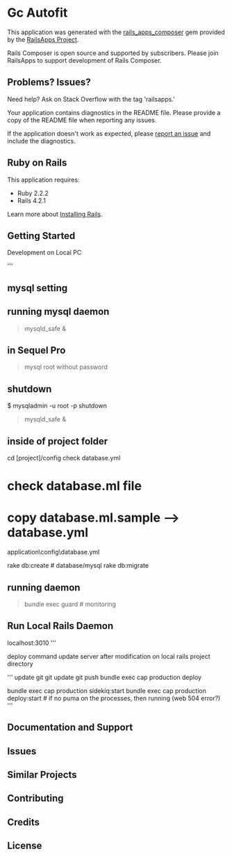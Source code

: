 Gc Autofit
================

This application was generated with the [rails_apps_composer](https://github.com/RailsApps/rails_apps_composer) gem
provided by the [RailsApps Project](http://railsapps.github.io/).

Rails Composer is open source and supported by subscribers. Please join RailsApps to support development of Rails Composer.

Problems? Issues?
-----------

Need help? Ask on Stack Overflow with the tag 'railsapps.'

Your application contains diagnostics in the README file. Please provide a copy of the README file when reporting any issues.

If the application doesn't work as expected, please [report an issue](https://github.com/RailsApps/rails_apps_composer/issues)
and include the diagnostics.

Ruby on Rails
-------------

This application requires:

- Ruby 2.2.2
- Rails 4.2.1

Learn more about [Installing Rails](http://railsapps.github.io/installing-rails.html).

Getting Started
---------------
Development on Local PC

'''
## mysql setting

## running mysql daemon
> mysqld_safe &

## in Sequel Pro
> mysql root without password 

## shutdown
$ mysqladmin -u root -p shutdown 

> mysqld_safe &

## inside of project folder
cd [project]/config
check database.yml

# check database.ml file
# copy database.ml.sample —> database.yml
application\config\database.yml

rake db:create # database/mysql 
rake db:migrate

## running daemon
> bundle exec guard # monitoring 
 
## Run Local Rails Daemon
localhost:3010
'''

deploy command
update server after modification
on local rails project directory

'''
update git 
git update
git push
bundle exec cap production deploy

bundle exec cap production sidekiq:start
bundle exec cap production deploy:start # if no puma on the processes, then running (web 504 error?)
'''

Documentation and Support
-------------------------

Issues
-------------

Similar Projects
----------------

Contributing
------------

Credits
-------

License
-------